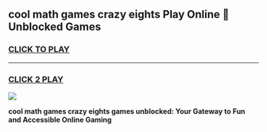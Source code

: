 
## cool math games crazy eights Play Online 👋 Unblocked Games
<h3>
<a href="https://news.freeplayer.one?title=cool_math_games_crazy_eights&ref=17CMG">CLICK TO PLAY</a></h3>
<hr>

<h3>
<a href="https://news.freeplayer.one?title=cool_math_games_crazy_eights&ref=17CMG">CLICK 2 PLAY</a>
  
</h3>

<a href="https://news.freeplayer.one?title=cool_math_games_crazy_eights&ref=17CMG/"><img src="https://clearcache.store/games.png"></a>


**cool math games crazy eights games unblocked: Your Gateway to Fun and Accessible Online Gaming**
